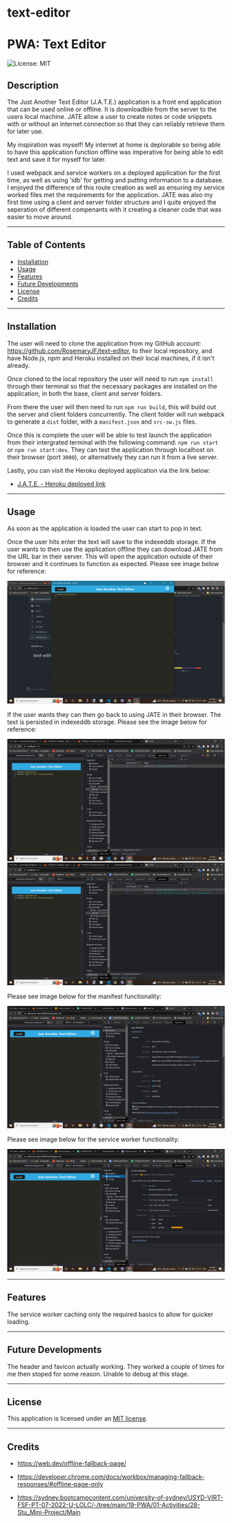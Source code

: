 # text-editor

# PWA: Text Editor

![License: MIT](https://img.shields.io/badge/License-MIT-yellow.svg)

## Description

The Just Another Text Editor (J.A.T.E.) application is a front end application that can be used online or offline. It is downloadble from the server to the users local machine. JATE allow a user to create notes or code snippets with or without an internet connection so that they can reliably retrieve them for later use. 

My inspiration was myself! My internet at home is deplorable so being able to have this application function offline was imperative for being able to edit text and save it for myself for later.

I used webpack and service workers on a deployed application for the first time, as well as using 'idb' for getting and putting information to a database. I enjoyed the difference of this route creation as well as ensuring my service worked files met the requirements for the application. JATE was also my first time using a client and server folder structure and I quite enjoyed the seperation of different compenants with it creating a cleaner code that was easier to move around.  

---

## Table of Contents

- [Installation](#installation)
- [Usage](#usage)
- [Features](#features)
- [Future Developments](#future-developments)
- [License](#license)
- [Credits](#credits)

---

## Installation

The user will need to clone the application from my GitHub account: https://github.com/RosemaryJF/text-editor, to their local repository, and have Node.js, npm  and Heroku installed on their local machines, if it isn't already.

Once cloned to the local repository the user will need to run `npm install` through their terminal so that the necessary packages are installed on the application, in both the base, client and server folders. 

From there the user will then need to run `npm run build`, this will build out the server and client folders concurrently. The client folder will run webpack to generate a `dist` folder, with a `manifest.json` and `src-sw.js` files.

Once this is complete the user will be able to test launch the application from their intergrated terminal with the following command: `npm run start` or `npm run start:dev`. They can test the application through localhost on their browser (port `3000`), or alternatively they can run it from a live server. 

Lastly, you can visit the Heroku deployed application via the link below:

- [J.A.T.E. - Heroku deployed link](https://afternoon-oasis-64695.herokuapp.com/)

---

## Usage

As soon as the application is loaded the user can start to pop in text.

Once the user hits enter the text will save to the indexeddb storage. If the user wants to then use the application offline they can download JATE from the URL bar in their server. This will open the application outside of their browser and it continues to function as expected. Please see image below for reference:

![Screenshot of JATE outside of the browser](./assets/images/showingdownloadedapp.jpg)

If the user wants they can then go back to using JATE in their browser. The text is persisted in indexeddb storage. Please see the image below for reference:

![Screenshot of JATE indexeddb storage](./assets/images/showingstorage02.jpg)
![Screenshot of JATE indexeddb storage with an addition](./assets/images/showingstorage.jpg)

Please see image below for the manifest functionality:

![Screenshot of JATE Manifest functionality](./assets/images/showingmanifest.jpg)

Please see image below for the service worker functionality:

![Screenshot of JATE Service Worker functionality](./assets/images//showingserviceworker.jpg)

---

## Features

The service worker caching only the required basics to allow for quicker loading.

---

## Future Developments

The header and favicon actually working. They worked a couple of times for me then stoped for some reason. Unable to debug at this stage.

---

## License

This application is licensed under an [MIT license](https://github.com/RosemaryJF/team-profile-generator/blob/main/dist/LICENSE).

---

## Credits

- https://web.dev/offline-fallback-page/

- https://developer.chrome.com/docs/workbox/managing-fallback-responses/#offline-page-only

- https://sydney.bootcampcontent.com/university-of-sydney/USYD-VIRT-FSF-PT-07-2022-U-LOLC/-/tree/main/19-PWA/01-Activities/28-Stu_Mini-Project/Main